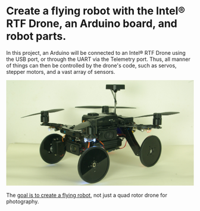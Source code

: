 # Create a flying robot with the Intel® RTF Drone, an Arduino board, and robot parts.

In this project, an Arduino will be connected to an Intel® RTF Drone using the USB port, or through the UART via the Telemetry port. Thus, all manner of things can then be controlled by the drone's code, such as servos, stepper motors, and a vast array of sensors.  


![Quad Image](https://github.com/PhilippeDoucette/Flying-Robot/blob/master/images/IMGP1502.JPG)



The [goal is to create a flying robot](https://github.com/PhilippeDoucette/Intel-RTF-Drone-with-servo-control/wiki), not just a quad rotor drone for photography.
